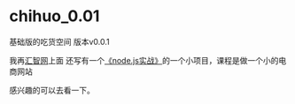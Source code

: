 chihuo_0.01
===========

基础版的吃货空间
版本v0.0.1

我再[汇智网](http://www.hubwiz.com)上面 还写有一个[《node.js实战》](http://www.hubwiz.com/course/549a704f88dba0136c371703/)的一个小项目，课程是做一个小的电商网站

感兴趣的可以去看一下。
